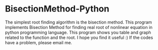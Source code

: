 # BisectionMethod-Python
The simplest root finding algorithm is the bisection method. This program implements Bisection Method for finding real root of nonlinear equation in python programming language. 
This program shows you table and graph related to the function and the root. I hope you find it useful :) If the codes have a problem, please email me.
